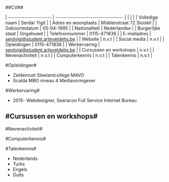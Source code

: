 ##CV##

| --------------------- | --------------------------------- |
|   					| 									|
| Volledige naam	 	| Serdar Yigit						|
| Adres en woonplaats  	| Middenstraat 72 Sluiskil			|
| Geboortedatum	 		| 05-04-1995						|
| Nationaliteit  		| Nederlandse						|
| Burgerlijke staat	 	| Ongehuwd							|
| Telefoonnummer  		| 0115-471836						|
| E-mailadres	 		| serdyigi@student.arteveldehs.be	|
| Website  				| n.v.t								|
| Social media	 		| n.v.t								|
| Opleidingen 			| 0115-471836						|
| Werkervaring	 		| serdyigi@student.arteveldehs.be	|
| Cursussen en workshops 				| n.v.t				|
| Nevenactiviteit	 		| n.v.t							|
| Computerkennis	 		| n.v.t							|
| Talenkennis	 		| n.v.t								|

#Opleidingen#
- Zeldenrust Steelantcollege MAVO
- Scalda MBO niveau 4 Mediavormgever

#Werkervaring#
- 2015-  Webdesigner, Searacon Full Service Internet Bureau 

#Cursussen en workshops#
-

#Nevenactiviteit#

#Computerkennis#

#Talenkennis#
- Nederlands
- Turks
- Engels
- Duits

